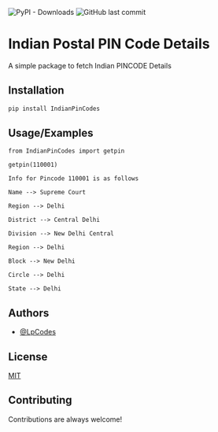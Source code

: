 ![PyPI - Downloads](https://img.shields.io/pypi/dm/IndianPinCodes?style=for-the-badge) ![GitHub last commit](https://img.shields.io/github/last-commit/LpCodes/Pincode-Details?style=for-the-badge)


# Indian Postal PIN Code Details

A simple package to fetch Indian PINCODE Details


## Installation

```bash
pip install IndianPinCodes
```
    
    
## Usage/Examples

```
from IndianPinCodes import getpin

getpin(110001)

Info for Pincode 110001 is as follows 

Name --> Supreme Court

Region --> Delhi

District --> Central Delhi

Division --> New Delhi Central

Region --> Delhi

Block --> New Delhi

Circle --> Delhi

State --> Delhi

```

## Authors

- [@LpCodes](https://github.com/LpCodes)


## License

[MIT](https://choosealicense.com/licenses/mit/)

## Contributing

Contributions are always welcome!


